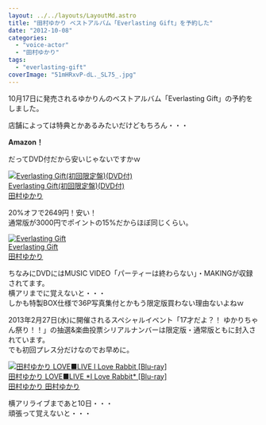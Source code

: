 ```yaml
---
layout: ../../layouts/LayoutMd.astro
title: "田村ゆかり ベストアルバム「Everlasting Gift」を予約した"
date: "2012-10-08"
categories: 
  - "voice-actor"
  - "田村ゆかり"
tags: 
  - "everlasting-gift"
coverImage: "51mHRxvP-dL._SL75_.jpg"
---
```


10月17日に発売されるゆかりんのベストアルバム「Everlasting Gift」の予約をしました。

店舗によっては特典とかあるみたいだけどもちろん・・・

**Amazon！**

だってDVD付だから安いじゃないですかｗ

[![Everlasting Gift(初回限定盤)(DVD付)](/wp/images/51mHRxvP-dL._SL75_.jpg)  
Everlasting Gift(初回限定盤)(DVD付)  
田村ゆかり](https://www.amazon.co.jp/exec/obidos/ASIN/B008NCZE1C/mizuka123-22/ref=nosim)

20%オフで2649円！安い！  
通常版が3000円でポイントの15%だからほぼ同じくらい。

[![Everlasting Gift](/wp/images/51Pct9N8toL._SL75_.jpg)  
Everlasting Gift  
田村ゆかり](https://www.amazon.co.jp/exec/obidos/ASIN/B008NCZE1M/mizuka123-22/ref=nosim)

ちなみにDVDにはMUSIC VIDEO「パーティーは終わらない」・MAKINGが収録されてます。  
横アリまでに覚えないと・・・  
しかも特製BOX仕様で36P写真集付とかもう限定版買わない理由ないよねｗ

2013年2月27日(水)に開催されるスペシャルイベント「17才だよ？！ ゆかりちゃん祭り！！」の抽選&楽曲投票シリアルナンバーは限定版・通常版ともに封入されています。  
でも初回プレス分だけなのでお早めに。

[![田村ゆかり LOVE■LIVE *I Love Rabbit* [Blu-ray]](/wp/images/51OP0KsLe8L._SL75_.jpg)  
田村ゆかり LOVE■LIVE \*I Love Rabbit\* \[Blu-ray\]  
田村ゆかり 田村ゆかり](https://www.amazon.co.jp/exec/obidos/ASIN/B007W4DY32/mizuka123-22/ref=nosim)

横アリライブまであと10日・・・  
頑張って覚えないと・・・
